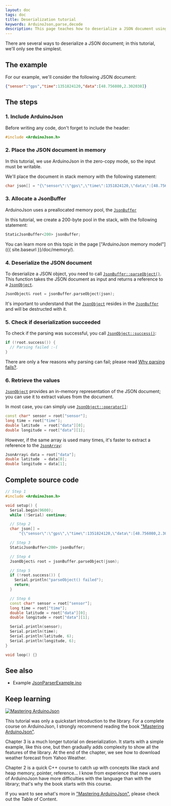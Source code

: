 ```yaml
---
layout: doc
tags: doc
title: Deserialization tutorial
keywords: ArduinoJson,parse,decode
description: This page teaches how to deserialize a JSON document using the library ArduinoJson.
---
```


There are several ways to deserialize a JSON document; in this tutorial, we'll only see the simplest.

## The example

For our example, we'll consider the following JSON document:

```json
{"sensor":"gps","time":1351824120,"data":[48.756080,2.302038]}
```

## The steps

### 1. Include ArduinoJson

Before writing any code, don't forget to include the header:

```c++
#include <ArduinoJson.h>
```

### 2. Place the JSON document in memory

In this tutorial, we use ArduinoJson in the zero-copy mode, so the input must be writable.

We'll place the document in stack memory with the following statement:

```c++
char json[] = "{\"sensor\":\"gps\",\"time\":1351824120,\"data\":[48.756080,2.302038]}";
```

### 3. Allocate a JsonBuffer

ArduinoJson uses a preallocated memory pool, the [`JsonBuffer`]({{site.baseurl}}/api/jsonbuffer/)

In this tutorial, we create a 200-byte pool in the stack, with the following statement:

```c++
StaticJsonBuffer<200> jsonBuffer;
```

You can learn more on this topic in the page ["ArduinoJson memory model"]({{ site.baseurl }}/doc/memory/).

### 4. Deserialize the JSON document

To deserialize a JSON object, you need to call [`JsonBuffer::parseObject()`]({{site.baseurl}}/api/jsonbuffer/parseobject/). This function takes the JSON document as input and returns a reference to a [`JsonObject`]({{site.baseurl}}/api/jsonobject/).

```c++
JsonObject& root = jsonBuffer.parseObject(json);
```

It's important to understand that the [`JsonObject`]({{site.baseurl}}/api/jsonobject/) resides in the [`JsonBuffer`]({{site.baseurl}}/api/jsonbuffer/) and will be destructed with it.

### 5. Check if deserialization succeeded

To check if the parsing was successful, you call [`JsonObject::success()`]({{site.baseurl}}/api/jsonobject/success/):

```c++
if (!root.success()) {
  // Parsing failed :-(
}
```

There are only a few reasons why parsing can fail; please read [Why parsing fails?]({{site.baseurl}}/faq/why-parsing-fails/).

### 6. Retrieve the values

[`JsonObject`]({{site.baseurl}}/api/jsonobject/) provides an in-memory representation of the JSON document; you can use it to extract values from the document.

In most case, you can simply use [`JsonObject::operator[]`]({{site.baseurl}}/api/jsonobject/subscript/):

```c++
const char* sensor = root["sensor"];
long time = root["time"];
double latitude  = root["data"][0];
double longitude = root["data"][1];
```

However, if the same array is used many times, it's faster to extract a reference to the [`JsonArray`]({{site.baseurl}}/api/jsonarray/):

```c++
JsonArray& data = root["data"];
double latitude  = data[0];
double longitude = data[1];
```

## Complete source code

```c++
// Step 1
#include <ArduinoJson.h>

void setup() {
  Serial.begin(9600);
  while (!Serial) continue;

  // Step 2
  char json[] =
      "{\"sensor\":\"gps\",\"time\":1351824120,\"data\":[48.756080,2.302038]}";

  // Step 3
  StaticJsonBuffer<200> jsonBuffer;

  // Step 4
  JsonObject& root = jsonBuffer.parseObject(json);

  // Step 5
  if (!root.success()) {
    Serial.println("parseObject() failed");
    return;
  }

  // Step 6
  const char* sensor = root["sensor"];
  long time = root["time"];
  double latitude = root["data"][0];
  double longitude = root["data"][1];

  Serial.println(sensor);
  Serial.println(time);
  Serial.println(latitude, 6);
  Serial.println(longitude, 6);
}

void loop() {}
```

## See also

* Example [JsonParserExample.ino]({{site.baseurl}}/example/parser/)

## Keep learning

<a href="https://leanpub.com/arduinojson/"><img src="{{site.baseurl}}/images/cover200.png" class="float-right" alt="Mastering ArduinoJson"></a>

This tutorial was only a quickstart introduction to the library. For a complete course on ArduinoJson, I strongly recommend reading the book ["Mastering ArduinoJson"](https://leanpub.com/arduinojson/).

Chapter 3 is a much longer tutorial on deserialization. It starts with a simple example, like this one, but then gradually adds complexity to show all the features of the library. At the end of the chapter, we see how to download weather forecast from Yahoo Weather.

Chapter 2 is a quick C++ course to catch up with concepts like stack and heap memory, pointer, reference... I know from experience that new users of ArduinoJson have more difficulties with the language than with the library; that's why the book starts with this course.

If you want to see what's more in ["Mastering ArduinoJson"](https://leanpub.com/arduinojson/), please check out the Table of Content.